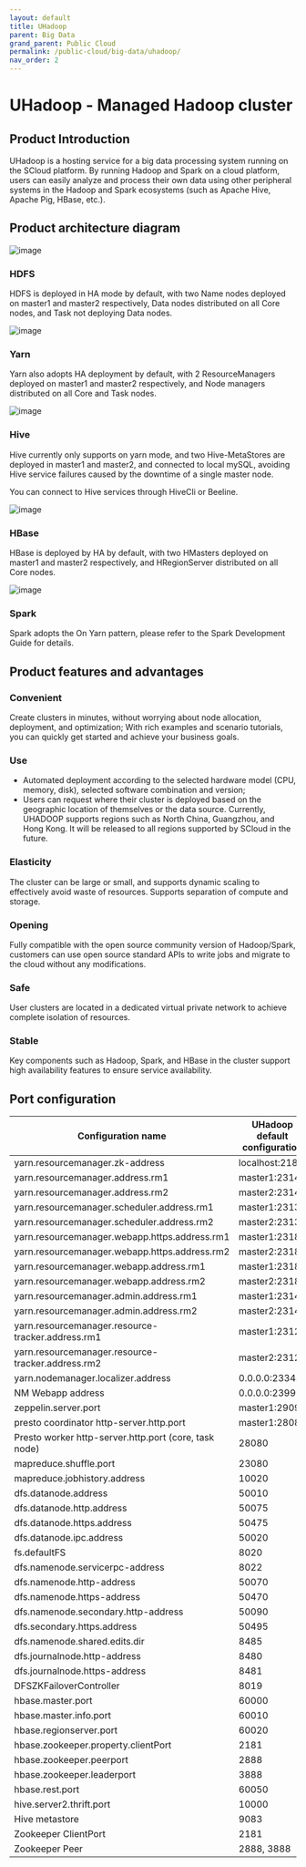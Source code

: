 ```yaml
---
layout: default
title: UHadoop
parent: Big Data
grand_parent: Public Cloud
permalink: /public-cloud/big-data/uhadoop/
nav_order: 2
---
```

# UHadoop - Managed Hadoop cluster
## Product Introduction
UHadoop is a hosting service for a big data processing system running on the SCloud platform. By running Hadoop and Spark on a cloud platform, users can easily analyze and process their own data using other peripheral systems in the Hadoop and Spark ecosystems (such as Apache Hive, Apache Pig, HBase, etc.).
## Product architecture diagram

![image](https://user-images.githubusercontent.com/124770063/224007640-550f58e3-f823-4d0a-bf94-98c426041658.png)

### HDFS
HDFS is deployed in HA mode by default, with two Name nodes deployed on master1 and master2 respectively, Data nodes distributed on all Core nodes, and Task not deploying Data nodes.

![image](https://user-images.githubusercontent.com/124770063/224007726-a843a6f7-4112-45c7-9c00-eb69a06d04be.png)

### Yarn
Yarn also adopts HA deployment by default, with 2 ResourceManagers deployed on master1 and master2 respectively, and Node managers distributed on all Core and Task nodes.

![image](https://user-images.githubusercontent.com/124770063/224007770-beaa9398-cc36-4543-8f60-2a8ff3ef421d.png)

### Hive
Hive currently only supports on yarn mode, and two Hive-MetaStores are deployed in master1 and master2, and connected to local mySQL, avoiding Hive service failures caused by the downtime of a single master node.

You can connect to Hive services through HiveCli or Beeline.

![image](https://user-images.githubusercontent.com/124770063/224007835-bd56e88d-f856-4987-8c1a-cf3a176384e4.png)

### HBase
HBase is deployed by HA by default, with two HMasters deployed on master1 and master2 respectively, and HRegionServer distributed on all Core nodes.

![image](https://user-images.githubusercontent.com/124770063/224007872-69bd46db-cf3d-4c5f-852b-143c7dad2224.png)

### Spark
Spark adopts the On Yarn pattern, please refer to the Spark Development Guide for details.

## Product features and advantages
### Convenient
Create clusters in minutes, without worrying about node allocation, deployment, and optimization; With rich examples and scenario tutorials, you can quickly get started and achieve your business goals.

### Use
- Automated deployment according to the selected hardware model (CPU, memory, disk), selected software combination and version;
- Users can request where their cluster is deployed based on the geographic location of themselves or the data source. Currently, UHADOOP supports regions such as North China, Guangzhou, and Hong Kong. It will be released to all regions supported by SCloud in the future.

### Elasticity
The cluster can be large or small, and supports dynamic scaling to effectively avoid waste of resources. Supports separation of compute and storage.

### Opening
Fully compatible with the open source community version of Hadoop/Spark, customers can use open source standard APIs to write jobs and migrate to the cloud without any modifications.

### Safe
User clusters are located in a dedicated virtual private network to achieve complete isolation of resources.

### Stable
Key components such as Hadoop, Spark, and HBase in the cluster support high availability features to ensure service availability.

## Port configuration

| Configuration name| UHadoop default configuration |
| -- | -- |
| yarn.resourcemanager.zk-address | localhost:2181 |
| yarn.resourcemanager.address.rm1 | master1:23140 |
| yarn.resourcemanager.address.rm2 | master2:23140 |
| yarn.resourcemanager.scheduler.address.rm1 | master1:23130 |
| yarn.resourcemanager.scheduler.address.rm2 | master2:23130 |
| yarn.resourcemanager.webapp.https.address.rm1 | master1:23189 |
| yarn.resourcemanager.webapp.https.address.rm2 | master2:23189 |
| yarn.resourcemanager.webapp.address.rm1 | master1:23188 |
| yarn.resourcemanager.webapp.address.rm2 | master2:23188 |
| yarn.resourcemanager.admin.address.rm1 | master1:23141 |
| yarn.resourcemanager.admin.address.rm2 | master2:23141 |
| yarn.resourcemanager.resource-tracker.address.rm1 | master1:23125 |
| yarn.resourcemanager.resource-tracker.address.rm2 | master2:23125 |
| yarn.nodemanager.localizer.address | 0.0.0.0:23344 |
| NM Webapp address | 0.0.0.0:23999 |
| zeppelin.server.port | master1:29090 |
| presto coordinator http-server.http.port | master1:28080 |
| Presto worker http-server.http.port (core, task node) | 28080 |
| mapreduce.shuffle.port | 23080 |
| mapreduce.jobhistory.address | 10020 |
| dfs.datanode.address | 50010 |
| dfs.datanode.http.address | 50075 |
| dfs.datanode.https.address | 50475 |
| dfs.datanode.ipc.address | 50020 |
| fs.defaultFS | 8020 |
| dfs.namenode.servicerpc-address | 8022 |
| dfs.namenode.http-address | 50070 |
| dfs.namenode.https-address | 50470 |
| dfs.namenode.secondary.http-address | 50090 |
| dfs.secondary.https.address | 50495 |
| dfs.namenode.shared.edits.dir | 8485 |
| dfs.journalnode.http-address | 8480 |
| dfs.journalnode.https-address | 8481 |
| DFSZKFailoverController | 8019 |
| hbase.master.port | 60000 |
| hbase.master.info.port | 60010 |
| hbase.regionserver.port | 60020 |
| hbase.zookeeper.property.clientPort | 2181 |
| hbase.zookeeper.peerport | 2888 |
| hbase.zookeeper.leaderport | 3888 |
| hbase.rest.port | 60050 |
| hive.server2.thrift.port | 10000 |
| Hive metastore | 9083 |
| Zookeeper ClientPort | 2181 |
| Zookeeper Peer | 2888, 3888 |
